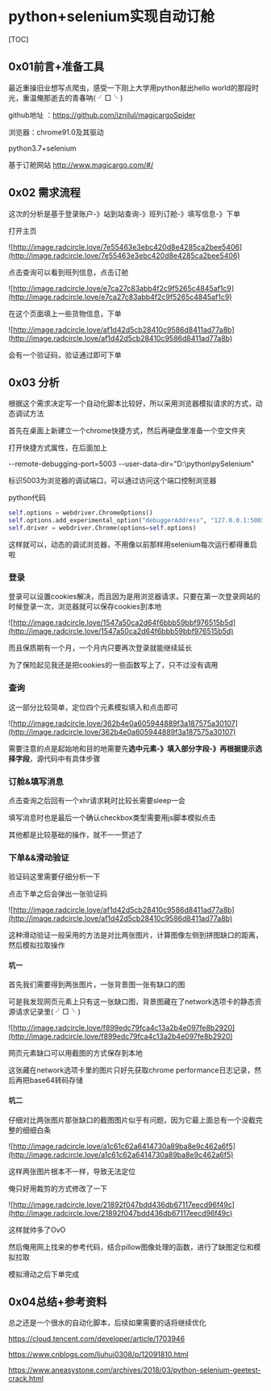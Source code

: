 # python+selenium实现自动订舱

[TOC]

## 0x01前言+准备工具

最近重操旧业想写点爬虫，感受一下刚上大学用python敲出hello world的那段时光，重温俺那逝去的青春呐( ╯□╰ )

github地址 ：https://github.com/iznilul/magicargoSpider

浏览器：chrome91.0及其驱动

python3.7+selenium

基于订舱网站 http://www.magicargo.com/#/

## 0x02 需求流程

这次的分析是基于登录账户-》站到站查询-》班列订舱-》填写信息-》下单

打开主页

![http://image.radcircle.love/7e55463e3ebc420d8e4285ca2bee5406](http://image.radcircle.love/7e55463e3ebc420d8e4285ca2bee5406)

点击查询可以看到班列信息，点击订舱

![http://image.radcircle.love/e7ca27c83abb4f2c9f5265c4845af1c9](http://image.radcircle.love/e7ca27c83abb4f2c9f5265c4845af1c9)

在这个页面填上一些货物信息，下单

![http://image.radcircle.love/af1d42d5cb28410c9586d8411ad77a8b](http://image.radcircle.love/af1d42d5cb28410c9586d8411ad77a8b)

会有一个验证码，验证通过即可下单

## 0x03 分析

根据这个需求决定写一个自动化脚本比较好，所以采用浏览器模拟请求的方式，动态调试方法

首先在桌面上新建立一个chrome快捷方式，然后再硬盘里准备一个空文件夹

打开快捷方式属性，在后面加上

--remote-debugging-port=5003 --user-data-dir="D:\python\pySelenium"

标识5003为浏览器的调试端口，可以通过访问这个端口控制浏览器

python代码

```python
self.options = webdriver.ChromeOptions()
self.options.add_experimental_option("debuggerAddress", "127.0.0.1:5003")      #调试方法启动浏览器
self.driver = webdriver.Chrome(options=self.options)
```

这样就可以，动态的调试浏览器，不用像以前那样用selenium每次运行都得重启啦

### 登录

登录可以设置cookies解决，而且因为是用浏览器请求，只要在第一次登录网站的时候登录一次，浏览器就可以保存cookies到本地

![http://image.radcircle.love/1547a50ca2d64f6bbb59bbf976515b5d](http://image.radcircle.love/1547a50ca2d64f6bbb59bbf976515b5d)

而且保质期有一个月，一个月内只要再次登录就能继续延长

为了保险起见我还是把cookies的一些函数写上了，只不过没有调用

### 查询

这一部分比较简单，定位四个元素模拟填入和点击即可

![http://image.radcircle.love/362b4e0a605944889f3a187575a30107](http://image.radcircle.love/362b4e0a605944889f3a187575a30107)

需要注意的点是起始地和目的地需要先**选中元素-》填入部分字段-》再根据提示选择字段**，源代码中有具体步骤

### 订舱&填写消息

点击查询之后回有一个xhr请求耗时比较长需要sleep一会

填写消息时也是最后一个确认checkbox类型需要用js脚本模拟点击

其他都是比较基础的操作，就不一一赘述了

### 下单&&滑动验证

验证码这里需要仔细分析一下

点击下单之后会弹出一张验证码

![http://image.radcircle.love/af1d42d5cb28410c9586d8411ad77a8b](http://image.radcircle.love/af1d42d5cb28410c9586d8411ad77a8b)

这种滑动验证一般采用的方法是对比两张图片，计算图像左侧到拼图缺口的距离，然后模拟拉取操作

#### 坑一

首先我们需要得到两张图片，一张背景图一张有缺口的图

可是我发现网页元素上只有这一张缺口图，背景图藏在了network选项卡的静态资源请求记录里( ╯□╰ )

![http://image.radcircle.love/f899edc79fca4c13a2b4e097fe8b2920](http://image.radcircle.love/f899edc79fca4c13a2b4e097fe8b2920)

网页元素缺口可以用截图的方式保存到本地

这张藏在network选项卡里的图片只好先获取chrome performance日志记录，然后再把base64转码存储

#### 坑二

仔细对比两张图片那张缺口的截图图片似乎有问题，因为它最上面总有一个没截完整的细细白条

![http://image.radcircle.love/a1c61c62a6414730a89ba8e9c462a6f5](http://image.radcircle.love/a1c61c62a6414730a89ba8e9c462a6f5)

这样两张图片根本不一样，导致无法定位

俺只好用裁剪的方式修改了一下

![http://image.radcircle.love/21892f047bdd436db67117eecd96f49c](http://image.radcircle.love/21892f047bdd436db67117eecd96f49c)

这样就帅多了OvO

然后俺用网上找来的参考代码，结合pillow图像处理的函数，进行了缺图定位和模拟拉取

模拟滑动之后下单完成

## 0x04总结+参考资料

总之还是一个很水的自动化脚本，后续如果需要的话将继续优化

https://cloud.tencent.com/developer/article/1703946

https://www.cnblogs.com/liuhui0308/p/12091810.html

https://www.aneasystone.com/archives/2018/03/python-selenium-geetest-crack.html

